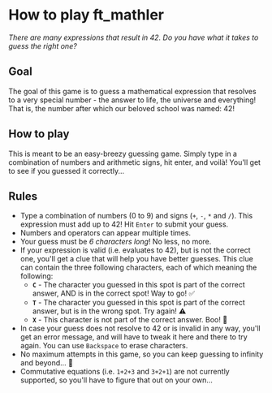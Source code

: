 # How to play ft_mathler

*There are many expressions that result in 42. Do you have what it takes to guess the right one?*

## Goal
The goal of this game is to guess a mathematical expression that resolves to a very special number - the answer to life, the universe and everything! That is, the number after which our beloved school was named: 42!

## How to play
This is meant to be an easy-breezy guessing game. Simply type in a combination of numbers and arithmetic signs, hit enter, and voilà! You'll get to see if you guessed it correctly...

## Rules
- Type a combination of numbers (0 to 9) and signs (`+`, `-`, `*` and `/`). This expression must add up to 42! Hit `Enter` to submit your guess.
- Numbers and operators can appear multiple times.
- Your guess must be *6 characters long*! No less, no more.
- If your expression is valid (i.e. evaluates to 42), but is not the correct one, you'll get a clue that will help you have better guesses. This clue can contain the three following characters, each of which meaning the following:
	- **`C`** - The character you guessed in this spot is part of the correct answer, AND is in the correct spot! Way to go! :white_check_mark:
	- **`T`** - The character you guessed in this spot is part of the correct answer, but is in the wrong spot. Try again! :warning:
	- **`X`** - This character is not part of the correct answer. Boo! :tomato:
- In case your guess does not resolve to 42 or is invalid in any way, you'll get an error message, and will have to tweak it here and there to try again. You can use `Backspace` to erase characters.
- No maximum attempts in this game, so you can keep guessing to infinity and beyond... :rocket:
- Commutative equations (i.e. `1+2+3` and `3+2+1`) are not currently supported, so you'll have to figure that out on your own...

